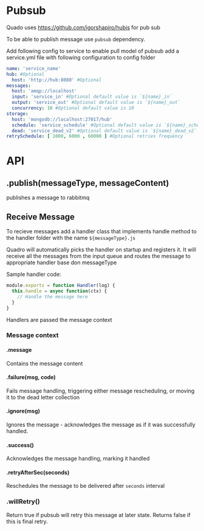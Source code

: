 # Pubsub

Quado uses https://github.com/igorshapiro/hubjs for pub sub

To be able to publish message use `pubsub` dependency.

Add following config to service to enable pull model of pubsub add a service.yml file with following configuration to config folder

```yaml
name: 'service_name'
hub: #Optional
  host: 'http://hub:8080' #Optional
messages:
  host: 'amqp://localhost'
  input: 'service_in' #Optional default value is `${name}_in`
  output: 'service_out' #Optional default value is `${name}_out`
  concurrency: 10 #Optional default value is 10
storage:
  host: 'mongodb://localhost:27017/hub'
  schedule: 'service_schedule' #Optional default value is `${name}_schedule`
  dead: 'service_dead_v2' #Optional default value is `${name}_dead_v2`
retrySchedule: [ 1000, 6000 , 60000 ] #Optional retries frequency   
```

# API

## .publish(messageType, messageContent)
publishes a message to rabbitmq

## Receive Message

To recieve messages add a handler class that implements handle method to the handler folder with the name `${messageType}.js`

Quadro will automatically picks the handler on startup and registers it. It will receive all the messages from the input queue and routes the message to appropriate handler base don messageType

Sample handler code:

```js
module.exports = function Handler(log) {
  this.handle = async function(ctx) {
    // Handle the message here
  }
}
```

Handlers are passed the message context

### Message context

#### .message

Contains the message content

#### .failure(msg, code)

Fails message handling, triggering either message rescheduling, or moving it
to the dead letter collection

#### .ignore(msg)

Ignores the message - acknowledges the message as if it was successfully handled.

#### .success()

Acknowledges the message handling, marking it handled

#### .retryAfterSec(seconds)

Reschedules the message to be delivered after `seconds` interval

### .willRetry()

Return true if pubsub will retry this message at later state. Returns false if
this is final retry.
